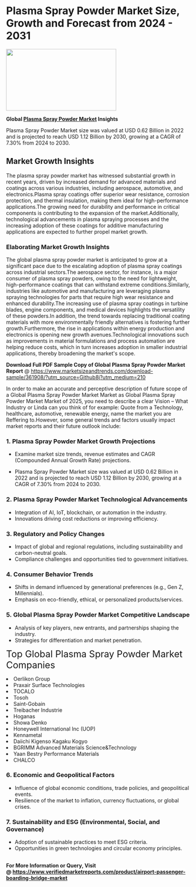 <H1>Plasma Spray Powder Market Size, Growth and Forecast from 2024 - 2031</H1><img class="aligncenter size-medium wp-image-584254" src="https://thirdeyenews.in/wp-content/uploads/2024/09/Global-Market-Research-300x168.jpeg" alt="" width="300" height="168" /><p><strong>Global&nbsp;<a href="https://www.marketsizeandtrends.com/download-sample/361908/?utm_source=Github8j?utm_medium=210">Plasma Spray Powder Market</a> Insights</strong></p><p>Plasma Spray Powder Market size was valued at USD 0.62 Billion in 2022 and is projected to reach USD 1.12 Billion by 2030, growing at a CAGR of 7.30% from 2024 to 2030.</p><p><h2>Market Growth Insights</h2> The plasma spray powder market has witnessed substantial growth in recent years, driven by increased demand for advanced materials and coatings across various industries, including aerospace, automotive, and electronics.Plasma spray coatings offer superior wear resistance, corrosion protection, and thermal insulation, making them ideal for high-performance applications.The growing need for durability and performance in critical components is contributing to the expansion of the market.Additionally, technological advancements in plasma spraying processes and the increasing adoption of these coatings for additive manufacturing applications are expected to further propel market growth. <h3>Elaborating Market Growth Insights</h3> The global plasma spray powder market is anticipated to grow at a significant pace due to the escalating adoption of plasma spray coatings across industrial sectors.The aerospace sector, for instance, is a major consumer of plasma spray powders, owing to the need for lightweight, high-performance coatings that can withstand extreme conditions.Similarly, industries like automotive and manufacturing are leveraging plasma spraying technologies for parts that require high wear resistance and enhanced durability.The increasing use of plasma spray coatings in turbine blades, engine components, and medical devices highlights the versatility of these powders.In addition, the trend towards replacing traditional coating materials with more environmentally friendly alternatives is fostering further growth.Furthermore, the rise in applications within energy production and electronics is opening new growth avenues.Technological innovations such as improvements in material formulations and process automation are helping reduce costs, which in turn increases adoption in smaller industrial applications, thereby broadening the market's scope.</p><p><span class=""><strong>Download Full PDF Sample Copy of Global Plasma Spray Powder Market Report</strong> @ <a href="https://www.marketsizeandtrends.com/download-sample/361908/?utm_source=Github8j?utm_medium=210" target="_blank">https://www.marketsizeandtrends.com/download-sample/361908/?utm_source=Github8j?utm_medium=210</a></span></p><p>In order to make an accurate and perceptive description of future scope of a Global&nbsp;Plasma Spray Powder Market Market as Global&nbsp;Plasma Spray Powder Market Market of 2025, you need to describe a clear Vision &ndash; What Industry or Linda can you think of for example: Quote from a Technology, healthcare, automotive, renewable energy, name the market you are Reffering to.However, some general trends and factors usually impact market reports and their future outlook include:</p><h3>1.&nbsp;<strong>Plasma Spray Powder Market Growth Projections</strong></h3><ul><li>Examine market size trends, revenue estimates and CAGR (Compounded Annual Growth Rate) projections.</li><li><p>Plasma Spray Powder Market size was valued at USD 0.62 Billion in 2022 and is projected to reach USD 1.12 Billion by 2030, growing at a CAGR of 7.30% from 2024 to 2030.</p></li></ul><h3>2.&nbsp;<strong>Plasma Spray Powder Market Technological Advancements</strong></h3><ul><li>Integration of AI, IoT, blockchain, or automation in the industry.</li><li>Innovations driving cost reductions or improving efficiency.</li></ul><h3>3.&nbsp;<strong>Regulatory and Policy Changes</strong></h3><ul><li>Impact of global and regional regulations, including sustainability and carbon-neutral goals.</li><li>Compliance challenges and opportunities tied to government initiatives.</li></ul><h3>4.&nbsp;<strong>Consumer Behavior Trends</strong></h3><ul><li>Shifts in demand influenced by generational preferences (e.g., Gen Z, Millennials).</li><li>Emphasis on eco-friendly, ethical, or personalized products/services.</li></ul><h3>5.&nbsp;<strong>Global Plasma Spray Powder Market Competitive Landscape</strong></h3><ul><li>Analysis of key players, new entrants, and partnerships shaping the industry.</li><li>Strategies for differentiation and market penetration.</li></ul><p data-pm-slice="1 1 []"><span style="color: inherit; font-family: inherit; font-size: 25px;">Top Global Plasma Spray Powder Market Companies</span></p><div class="" data-test-id=""><p><li>Oerlikon Group</li><li> Praxair Surface Technologies</li><li> TOCALO</li><li> Tosoh</li><li> Saint-Gobain</li><li> Treibacher Industrie</li><li> Hoganas</li><li> Showa Denko</li><li> Honeywell International Inc (UOP)</li><li> Kennametal</li><li> Daiichi Kigenso Kagaku Kogyo</li><li> BGRIMM Advanced Materials Science&Technology</li><li> Yaan Bestry Performance Materials</li><li> CHALCO</li></p></div><h3>6.&nbsp;<strong>Economic and Geopolitical Factors</strong></h3><ul><li>Influence of global economic conditions, trade policies, and geopolitical events.</li><li>Resilience of the market to inflation, currency fluctuations, or global crises.</li></ul><h3>7.&nbsp;<strong>Sustainability and ESG (Environmental, Social, and Governance)</strong></h3><ul><li>Adoption of sustainable practices to meet ESG criteria.</li><li>Opportunities in green technologies and circular economy principles.</li></ul><h2><strong style="font-size: 14px;">For More Information or Query, Visit @&nbsp;</strong><a style="background-color: #ffffff; font-size: 14px;" href="https://www.marketsizeandtrends.com/report/plasma-spray-powder-market/" target="_blank">https://www.verifiedmarketreports.com/product/airport-passenger-boarding-bridge-market</a></h2>